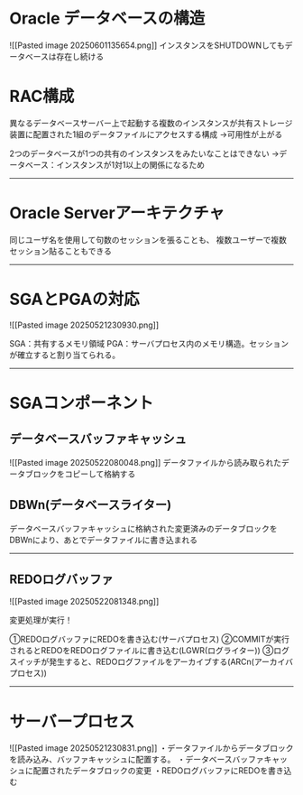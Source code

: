 # Oracle データベースの構造
![[Pasted image 20250601135654.png]]
インスタンスをSHUTDOWNしてもデータベースは存在し続ける

# RAC構成

異なるデータベースサーバー上で起動する複数のインスタンスが共有ストレージ装置に配置された1組のデータファイルにアクセスする構成
→可用性が上がる

2つのデータベースが1つの共有のインスタンスをみたいなことはできない
→データベース：インスタンスが1対1以上の関係になるため

---
# Oracle Serverアーキテクチャ

同じユーザ名を使用して句数のセッションを張ることも、
複数ユーザーで複数セッション貼ることもできる

---
# SGAとPGAの対応

![[Pasted image 20250521230930.png]]

SGA：共有するメモリ領域
PGA：サーバプロセス内のメモリ構造。セッションが確立すると割り当てられる。

---
# SGAコンポーネント

## データベースバッファキャッシュ

![[Pasted image 20250522080048.png]]
データファイルから読み取られたデータブロックをコピーして格納する
## DBWn(データベースライター)
データベースバッファキャッシュに格納された変更済みのデータブロックをDBWnにより、あとでデータファイルに書き込まれる

---
## REDOログバッファ

![[Pasted image 20250522081348.png]]

変更処理が実行！

①REDOログバッファにREDOを書き込む(サーバプロセス)
②COMMITが実行されるとREDOをREDOログファイルに書き込む(LGWR(ログライター))
③ログスイッチが発生すると、REDOログファイルをアーカイブする(ARCn(アーカイバプロセス))

---
# サーバープロセス

![[Pasted image 20250521230831.png]]
・データファイルからデータブロックを読み込み、バッファキャッシュに配置する。
・データベースバッファキャッシュに配置されたデータブロックの変更
・REDOログバッファにREDOを書き込む

